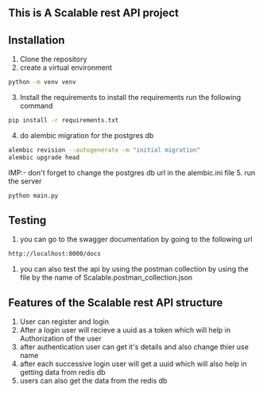 ## This is A Scalable rest API project 

## Installation
1. Clone the repository
2. create a virtual environment
```bash
python -m venv venv
```
3. Install the requirements to install the requirements run the following command
```bash
pip install -r requirements.txt
```
4. do alembic migration for the postgres db 
```bash
alembic revision --autogenerate -m "initial migration"
alembic upgrade head
```
IMP:- don't forget to change the postgres db url in the alembic.ini file
5. run the server
```bash
python main.py
```


## Testing
1. you can go to the swagger documentation by going to the following url
```bash
http://localhost:8000/docs
```
1. you can also test the api by using the postman collection by using the file by the name of Scalable.postman_collection.json


## Features of the Scalable rest API structure
1. User can register and login
2. After a login user will recieve a uuid as a token which will help in Authorization of the user 
3. after authentication user can get it's details and also change thier use name 
4. after each successive login user will get a uuid which will also help in getting data from redis db 
5. users can also get the data from the redis db 